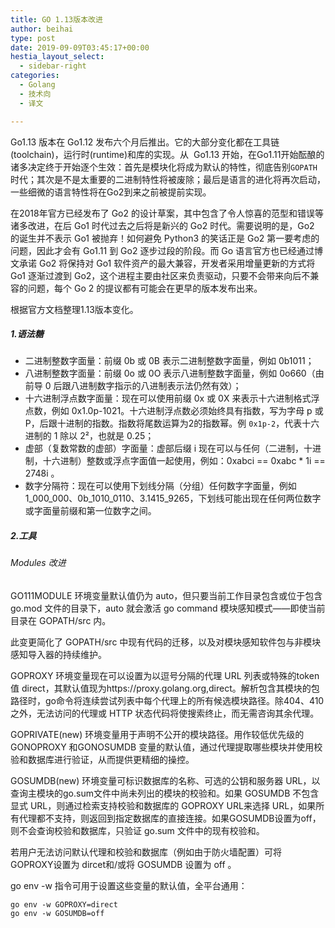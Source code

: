 ```yaml
---
title: GO 1.13版本改进
author: beihai
type: post
date: 2019-09-09T03:45:17+00:00
hestia_layout_select:
  - sidebar-right
categories:
  - Golang
  - 技术向
  - 译文

---
```

Go1.13 版本在 Go1.12 发布六个月后推出。它的大部分变化都在工具链(toolchain)，运行时(runtime)和库的实现。<span>从  Go1.13 开始，在Go1.11开始酝酿的诸多决定终于开始逐个生效：首先是模块化将成为默认的特性，彻底告别</span>`GOPATH`<span>时代；其次是不是太重要的二进制特性将被废除；最后是语言的进化将再次启动，一些细微的语言特性将在Go2到来之前被提前实现。</span>

<span>在2018年官方已经发布了 Go2 的设计草案，其中包含了令人惊喜的范型和错误等诸多改进，在后 Go1 时代过去之后将是新兴的 Go2 时代。需要说明的是，Go2 的诞生并不表示 Go1 被抛弃！如何避免 Python3 的笑话正是 Go2 第一要考虑的问题，因此才会有 Go1.11 到 Go2 逐步过段的阶段。而 Go 语言官方也已经通过博文承诺 Go2 将保持对 Go1 软件资产的最大兼容，开发者采用增量更新的方式将 Go1 逐渐过渡到 Go2，</span>这个进程主要由社区来负责驱动，只要不会带来向后不兼容的问题，每个 Go 2 的提议都有可能会在更早的版本发布出来。

根据官方文档整理1.13版本变化。

##### 1.语法糖

  * <span>二进制整数字面量：前缀 0b 或 0B 表示二进制整数字面量，例如 0b1011；</span>
  * <span>八进制整数字面量：前缀 0o 或 0O 表示八进制整数字面量，例如 0o660（由前导 0 后跟八进制数字指示的八进制表示法仍然有效）；</span>
  * 十六进制浮点数字面量：现在可以使用前缀 0x 或 0X 来表示十六进制格式浮点数，例如 0x1.0p-1021。十六进制浮点数必须始终具有指数，写为字母 p 或 P，后跟十进制的指数。指数将尾数运算为2的指数幂。例 `0x1p-2`<span>，代表十六进制的 1 除以 2²，也就是 0.25；</span>
  * 虚部（复数常数的虚部）字面量：虚部<span>后缀 i 现在可以与任何（二进制，十进制，十六进制）整数或浮点字面值一起使用，例如：</span>0xabci == 0xabc * 1i == 2748i 。
  * 数字分隔符：现在可以使用下划线分隔（分组）任何数字字面量，例如 1\_000\_000、0b\_1010\_0110、3.1415_9265，下划线可能出现在任何两位数字或字面量前缀和第一位数字之间。

##### 2.工具

###### Modules 改进

GO111MODULE 环境变量默认值仍为 auto，但只要当前工作目录包含或位于包含 go.mod 文件的目录下，auto 就会激活 go command 模块感知模式——即使当前目录在 GOPATH/src 内。
  
此变更简化了 GOPATH/src 中现有代码的迁移，以及对模块感知软件包与非模块感知导入器的持续维护。

GOPROXY 环境变量现在可以设置为以逗号分隔的代理 URL 列表或特殊的token值 direct，其默认值现为https://proxy.golang.org,direct。解析包含其模块的包路径时，go命令将连续尝试列表中每个代理上的所有候选模块路径。除404、410之外，无法访问的代理或 HTTP 状态代码将使搜索终止，而无需咨询其余代理。

GOPRIVATE(new) 环境变量用于声明不公开的模块路径。用作较低优先级的 GONOPROXY 和GONOSUMDB 变量的默认值，通过代理提取哪些模块并使用校验和数据库进行验证，从而提供更精细的操控。

GOSUMDB(new) 环境变量可标识数据库的名称、可选的公钥和服务器 URL，以查询主模块的go.sum文件中尚未列出的模块的校验和。如果 GOSUMDB 不包含显式 URL，则通过检索支持校验和数据库的 GOPROXY URL来选择 URL，如果所有代理都不支持，则返回到指定数据库的直接连接。如果GOSUMDB设置为off，则不会查询校验和数据库，只验证 go.sum 文件中的现有校验和。

若用户无法访问默认代理和校验和数据库（例如由于防火墙配置）可将 GOPROXY设置为 dircet和/或将 GOSUMDB 设置为 off 。
  
go env -w 指令可用于设置这些变量的默认值，全平台通用：

<pre class="pure-highlightjs"><code class="bash">go env -w GOPROXY=direct
go env -w GOSUMDB=off</code></pre>

&nbsp;
